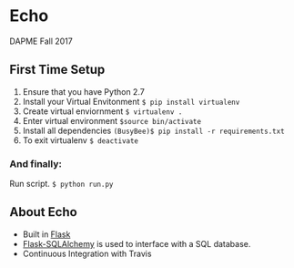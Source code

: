 # Echo
DAPME Fall 2017

## First Time Setup
1. Ensure that you have Python 2.7
2. Install your Virtual Envitonment 
	```$ pip install virtualenv ```
3. Create virtual enviornment
	```$ virtualenv . ```
4. Enter virtual environment 
	```$source bin/activate ```
5. Install all dependencies
	```(BusyBee)$ pip install -r requirements.txt ```
6. To exit virtualenv
	```$ deactivate ```

### And finally:
Run script. 
```$ python run.py```


## About Echo
* Built in [Flask](http://flask.pocoo.org/)
* [Flask-SQLAlchemy](http://flask-sqlalchemy.pocoo.org/2.3/) is used to interface with a SQL database.
* Continuous Integration with Travis